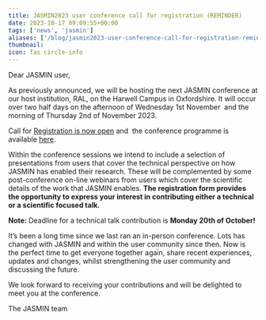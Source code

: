 ```yaml
---
title: JASMIN2023 user conference call for registration (REMINDER)
date: 2023-10-17 09:09:55+00:00
tags: ['news', 'jasmin']
aliases: ['/blog/jasmin2023-user-conference-call-for-registration-reminder']
thumbnail: 
icon: fas circle-info
---
```


Dear JASMIN user,

As previously announced, we will be hosting the next JASMIN conference at our host institution, RAL, on the Harwell Campus in Oxfordshire. It will occur over two half days on the afternoon of Wednesday 1st November  and the morning of Thursday 2nd of November 2023.

Call for [Registration is now open](https://www.eventbrite.co.uk/e/jasmin2023-user-conference-tickets-721151001057) and  the conference programme is available [here](https://www.ceda.ac.uk/agenda/jasmin-conference-2023/detail/).  

Within the conference sessions we intend to include a selection of presentations from users that cover the technical perspective on how JASMIN has enabled their research. These will be complemented by some post-conference on-line webinars from users which cover the scientific details of the work that JASMIN enables. **The registration form provides the opportunity to express your interest in contributing either a technical or a scientific focused talk.**  
  
**Note:** Deadline for a technical talk contribution is **Monday 20th of October!**  
  
It’s been a long time since we last ran an in-person conference. Lots has changed with JASMIN and within the user community since then. Now is the perfect time to get everyone together again, share recent experiences, updates and changes, whilst strengthening the user community and discussing the future.  
  
We look forward to receiving your contributions and will be delighted to meet you at the conference.

The JASMIN team
